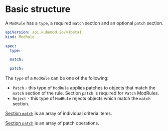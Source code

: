 # Basic structure

A `ModRule` has a `type`, a required `match` section and an optional `patch` section.

```yaml
apiVersion: api.kubemod.io/v1beta1
kind: ModRule

spec:
  type:

  match:

  patch:
```

The `type` of a `ModRule` can be one of the following:

* `Patch` - this type of `ModRule` applies patches to objects that match the `match` section of the rule. Section `patch` is required for `Patch` ModRules.
* `Reject` - this type of `ModRule` rejects objects which match the `match` section.

[Section `match`](match-section.md) is an array of individual criteria items.

[Section `patch`](patch-section.md) is an array of patch operations.


